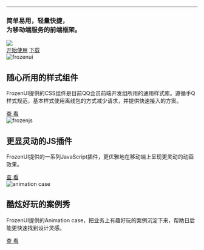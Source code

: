 
---

<link rel="stylesheet" type="text/css" href="/static/index.css">

<div class="fr-banner">
	<div class="fr-banner-content">
		<h3>简单易用，轻量快捷，<br/>为移动端服务的前端框架。</h3>
		<img src="static/phones.png" class="fr-banner-ph">
		<div class="fr-banner-btn">
		<a href="/start.html">开始使用</a>
		<a href="/frozenui.zip">下载</a>
		</div>
	</div>
</div>
<div class="fr-content">
	<div class="fr-item">
		<img src="static/ui.png" alt="frozenui">
		<div class="fr-item-info fr-frozenui">
			<h2>随心所用的样式组件</h2>
			<p>FrozenUI提供的CSS组件是目前QQ会员前端开发组所用的通用样式库。遵循手Q样式规范，基本样式使用离线包的方式减少请求，并提供快速接入的方案。</p>
			<a href="/frozenui">查 看</a> 
		</div>
	</div>
	<div class="fr-item">
		<img src="static/js.png" alt="frozenjs" class="fr-frozenjs-img">
		<div class="fr-item-info fr-frozenjs">
			<h2>更显灵动的JS插件</h2>
			<p>FrozenUI提供的一系列JavaScript插件，更优雅地在移动端上呈现更灵动的动画效果。</p>
			<a href="/frozenjs">查 看</a>
		</div>
	</div>
	<div class="fr-item">
		<img src="static/case.png" alt="animation case">
		<div class="fr-item-info fr-frozenui">
			<h2>酷炫好玩的案例秀</h2>
			<p>FrozenUI提供的Animation case，把业务上有趣好玩的案例沉淀下来，帮助日后能更快速找到设计灵感。</p>
			<a href="/case.html">查 看</a>
		</div>
	</div>
</div>
<div class="">
</div>


